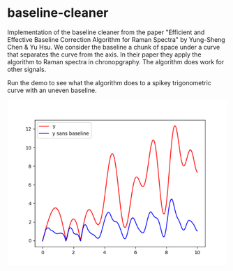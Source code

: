 # baseline-cleaner
Implementation of the baseline cleaner from the paper "Efficient and Effective Baseline Correction Algorithm for Raman Spectra" by Yung-Sheng Chen & Yu Hsu. We consider the baseline a chunk of space under a curve that separates the curve from the axis. In their paper they apply the algorithm to Raman spectra in chronopgraphy. The algorithm does work for other signals. 

Run the demo to see what the algorithm does to a spikey trigonometric curve with an uneven baseline. 


![Baseline vs No Baseline](basevsnobase.png)

